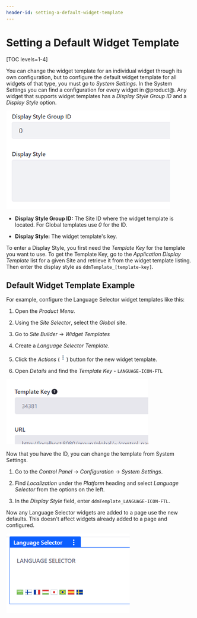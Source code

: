 ```yaml
---
header-id: setting-a-default-widget-template
---
```


# Setting a Default Widget Template

[TOC levels=1-4]

You can change the widget template for an individual widget through its own
configuration, but to configure the default widget template for all widgets of
that type, you must go to *System Settings*. In the System Settings you can
find a configuration for every widget in @product@. Any widget that supports
widget templates has a *Display Style Group ID* and a *Display Style* option.

![Figure 1: The widget template configuration in System Settings lets you change the display style.](../../../../../images/adt-system-settings.png)


- **Display Style Group ID:** The Site ID where the widget template is located.
  For Global templates use *0* for the ID.
 
- **Display Style:** The widget template's key. 

To enter a Display Style, you first need the *Template Key* for the template
you want to use. To get the Template Key, go to the *Application Display
Template* list for a given Site and retrieve it from the widget template
listing. Then enter the display style as `ddmTemplate_[template-key]`.

## Default Widget Template Example

For example, configure the Language Selector widget templates like this:

1.  Open the *Product Menu*.

2.  Using the *Site Selector*, select the *Global* site.

3.  Go to *Site Builder* &rarr; *Widget Templates*

4.  Create a *Language Selector Template*.

5.  Click the *Actions* (![Actions](../../../../../images/icon-actions.png))
    button for the new widget template.

5.  Open *Details* and find the *Template Key* - `LANGUAGE-ICON-FTL`

![Figure 2: System Settings shows where you can find the Template Key.](../../../../../images/adt-template-key.png)

Now that you have the ID, you can change the template from System Settings.

1.  Go to the *Control Panel* &rarr; *Configuration* &rarr; *System Settings*.

2.  Find *Localization* under the *Platform* heading and select *Language 
    Selector* from the options on the left.
 
3.  In the *Display Style* field, enter `ddmTemplate_LANGUAGE-ICON-FTL`.
 
Now any Language Selector widgets are added to a page use the new defaults.
This doesn't affect widgets already added to a page and configured.

![Figure 3: You can see the new default configuration.](../../../../../images/adt-new-default.png)
